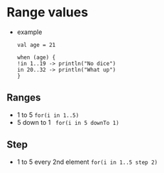 # Range values
- example
  ```
  val age = 21

  when (age) {
  !in 1..19 -> println("No dice")
  in 20..32 -> println("What up")
  }
  ```

## Ranges
-  1 to 5
`for(i in 1..5)`
- 5 down to 1
   ` for(i in 5 downTo 1)`
## Step
-  1 to 5 every 2nd element
`for(i in 1..5 step 2)`
